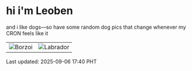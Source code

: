 # hi i'm Leoben

and i like dogs—so have some random dog pics that change whenever my CRON feels like it

|  |  |
|--------|----------|
| ![Borzoi](https://random-dog-vercel.vercel.app/api/random-borzoi?v=1757151636) | ![Labrador](https://random-dog-vercel.vercel.app/api/random-labrador?v=1757151636) |

Last updated: 2025-09-06 17:40 PHT
